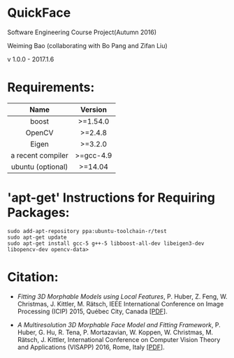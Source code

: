 # QuickFace 

Software Engineering Course Project(Autumn 2016)

Weiming Bao (collaborating with Bo Pang and Zifan Liu)

v 1.0.0 - 2017.1.6


# Requirements:

|Name|Version|
|:-----:|:-----:|
|boost |>=1.54.0|
|OpenCV |>=2.4.8|
|Eigen |>=3.2.0|
|a recent compiler |>=gcc-4.9|
|ubuntu (optional) |>=14.04|optional

# 'apt-get' Instructions for Requiring Packages:

```
sudo add-apt-repository ppa:ubuntu-toolchain-r/test
sudo apt-get update
sudo apt-get install gcc-5 g++-5 libboost-all-dev libeigen3-dev libopencv-dev opencv-data>
```


# Citation:

* _Fitting 3D Morphable Models using Local Features_, P. Huber, Z. Feng, W. Christmas, J. Kittler, M. Rätsch, IEEE International Conference on Image Processing (ICIP) 2015, Québec City, Canada [[PDF]](http://arxiv.org/abs/1503.02330).

* _A Multiresolution 3D Morphable Face Model and Fitting Framework_, P. Huber, G. Hu, R. Tena, P. Mortazavian, W. Koppen, W. Christmas, M. Rätsch, J. Kittler, International Conference on Computer Vision Theory and Applications (VISAPP) 2016, Rome, Italy [[PDF]](http://www.patrikhuber.ch/files/3DMM_Framework_VISAPP_2016.pdf).
